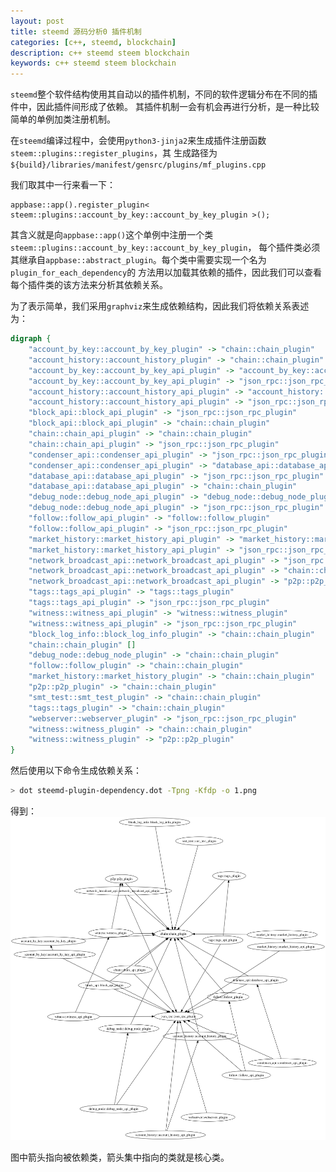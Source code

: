 ```yaml
---
layout: post
title: steemd 源码分析0 插件机制
categories: [c++, steemd, blockchain]
description: c++ steemd steem blockchain
keywords: c++ steemd steem blockchain
---
```


`steemd`整个软件结构使用其自动以的插件机制，不同的软件逻辑分布在不同的插件中，因此插件间形成了依赖。
其插件机制一会有机会再进行分析，是一种比较简单的单例加类注册机制。

在`steemd`编译过程中，会使用`python3-jinja2`来生成插件注册函数`steem::plugins::register_plugins`，其
生成路径为`${build}/libraries/manifest/gensrc/plugins/mf_plugins.cpp`

我们取其中一行来看一下：
```
appbase::app().register_plugin< steem::plugins::account_by_key::account_by_key_plugin >();
```
其含义就是向`appbase::app()`这个单例中注册一个类`steem::plugins::account_by_key::account_by_key_plugin`，
每个插件类必须其继承自`appbase::abstract_plugin`。每个类中需要实现一个名为`plugin_for_each_dependency`的
方法用以加载其依赖的插件，因此我们可以查看每个插件类的该方法来分析其依赖关系。

为了表示简单，我们采用`graphviz`来生成依赖结构，因此我们将依赖关系表述为：
```dot
digraph {
	"account_by_key::account_by_key_plugin" -> "chain::chain_plugin"
	"account_history::account_history_plugin" -> "chain::chain_plugin"
	"account_by_key::account_by_key_api_plugin" -> "account_by_key::account_by_key_plugin"
	"account_by_key::account_by_key_api_plugin" -> "json_rpc::json_rpc_plugin"
	"account_history::account_history_api_plugin" -> "account_history::account_history_plugin"
	"account_history::account_history_api_plugin" -> "json_rpc::json_rpc_plugin"
	"block_api::block_api_plugin" -> "json_rpc::json_rpc_plugin"
	"block_api::block_api_plugin" -> "chain::chain_plugin"
	"chain::chain_api_plugin" -> "chain::chain_plugin"
	"chain::chain_api_plugin" -> "json_rpc::json_rpc_plugin"
	"condenser_api::condenser_api_plugin" -> "json_rpc::json_rpc_plugin"
	"condenser_api::condenser_api_plugin" -> "database_api::database_api_plugin"
	"database_api::database_api_plugin" -> "json_rpc::json_rpc_plugin"
	"database_api::database_api_plugin" -> "chain::chain_plugin"
	"debug_node::debug_node_api_plugin" -> "debug_node::debug_node_plugin"
	"debug_node::debug_node_api_plugin" -> "json_rpc::json_rpc_plugin"
	"follow::follow_api_plugin" -> "follow::follow_plugin"
	"follow::follow_api_plugin" -> "json_rpc::json_rpc_plugin"
	"market_history::market_history_api_plugin" -> "market_history::market_history_plugin"
	"market_history::market_history_api_plugin" -> "json_rpc::json_rpc_plugin"
	"network_broadcast_api::network_broadcast_api_plugin" -> "json_rpc::json_rpc_plugin"
	"network_broadcast_api::network_broadcast_api_plugin" -> "chain::chain_plugin"
	"network_broadcast_api::network_broadcast_api_plugin" -> "p2p::p2p_plugin"
	"tags::tags_api_plugin" -> "tags::tags_plugin"
	"tags::tags_api_plugin" -> "json_rpc::json_rpc_plugin"
	"witness::witness_api_plugin" -> "witness::witness_plugin"
	"witness::witness_api_plugin" -> "json_rpc::json_rpc_plugin"
	"block_log_info::block_log_info_plugin" -> "chain::chain_plugin"
	"chain::chain_plugin" []
	"debug_node::debug_node_plugin" -> "chain::chain_plugin"
	"follow::follow_plugin" -> "chain::chain_plugin"
	"market_history::market_history_plugin" -> "chain::chain_plugin"
	"p2p::p2p_plugin" -> "chain::chain_plugin"
	"smt_test::smt_test_plugin" -> "chain::chain_plugin"
	"tags::tags_plugin" -> "chain::chain_plugin"
	"webserver::webserver_plugin" -> "json_rpc::json_rpc_plugin"
	"witness::witness_plugin" -> "chain::chain_plugin"
	"witness::witness_plugin" -> "p2p::p2p_plugin"
}
```

然后使用以下命令生成依赖关系：
```sh
> dot steemd-plugin-dependency.dot -Tpng -Kfdp -o 1.png
```

得到：
![/images/posts/steem/steemd-plugin-dependency.png](/images/posts/steem/steemd-plugin-dependency.png)

图中箭头指向被依赖类，箭头集中指向的类就是核心类。
